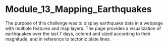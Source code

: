 # Module_13_Mapping_Earthquakes

The purpose of this challenge was to display earthquake data in a webpage with multiple features and map layers. The page provides a visualization of earthquakes over the last 7 days, colored and sized according to their magnitude, and in reference to tectonic plate lines.
